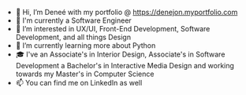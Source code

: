 - 👋 Hi, I’m Deneé with my portfolio @ https://denejon.myportfolio.com
- 💼 I'm currently a Software Engineer
- 👀 I’m interested in UX/UI, Front-End Development, Software Development, and all things Design
- 🌱 I’m currently learning more about Python
- 🎓 I've an Associate's in Interior Design, Associate's in Software Development a Bachelor's in Interactive Media Design and working towards my Master's in Computer Science
- 📫 You can find me on LinkedIn as well

<!---
dnaej/dnaej is a ✨ special ✨ repository because its `README.md` (this file) appears on your GitHub profile.
You can click the Preview link to take a look at your changes.
--->
